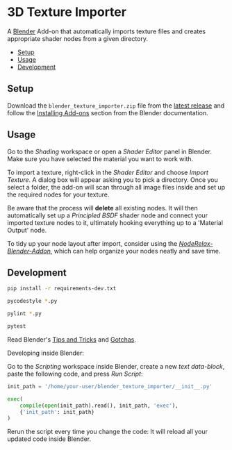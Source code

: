 # 3D Texture Importer

A [Blender](https://www.blender.org) Add-on that automatically imports texture files and creates appropriate shader nodes from a given directory.

- [Setup](#setup)
- [Usage](#usage)
- [Development](#development)

## Setup

Download the `blender_texture_importer.zip` file from the [latest release](https://github.com/gbaptista/blender_texture_importer/releases) and follow the [Installing Add-ons](https://docs.blender.org/manual/en/latest/editors/preferences/addons.html#installing-add-ons) section from the Blender documentation.

## Usage

Go to the _Shading_ workspace or open a _Shader Editor_ panel in Blender. Make sure you have selected the material you want to work with.

To import a texture, right-click in the _Shader Editor_ and choose _Import Texture_. A dialog box will appear asking you to pick a directory. Once you select a folder, the add-on will scan through all image files inside and set up the required nodes for your texture.

Be aware that the process will **delete** all existing nodes. It will then automatically set up a _Principled BSDF_ shader node and connect your imported texture nodes to it, ultimately hooking everything up to a 'Material Output' node.

To tidy up your node layout after import, consider using the [_NodeRelax-Blender-Addon_](https://github.com/specoolar/NodeRelax-Blender-Addon), which can help organize your nodes neatly and save time.

## Development

```sh
pip install -r requirements-dev.txt

pycodestyle *.py

pylint *.py

pytest
```

Read Blender's [Tips and Tricks](https://docs.blender.org/api/current/info_tips_and_tricks.html) and [Gotchas](https://docs.blender.org/api/current/info_gotcha.html).

Developing inside Blender:

Go to the _Scripting_ workspace inside Blender, create a new _text data-block_, paste the following code, and press _Run Script_:

```python
init_path = '/home/your-user/blender_texture_importer/__init__.py'

exec(
    compile(open(init_path).read(), init_path, 'exec'),
    {'init_path': init_path}
)
```

Rerun the script every time you change the code: It will reload all your updated code inside Blender.
